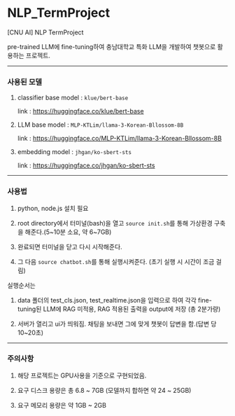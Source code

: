 # NLP_TermProject
[CNU AI] NLP TermProject

pre-trained LLM에 fine-tuning하여 충남대학교 특화 LLM을 개발하여 챗봇으로 활용하는 프로젝트.

---

### 사용된 모델
1. classifier base model : ```klue/bert-base``` 

    link : https://huggingface.co/klue/bert-base

2. LLM base model : ```MLP-KTLim/llama-3-Korean-Bllossom-8B``` 

    link : https://huggingface.co/MLP-KTLim/llama-3-Korean-Bllossom-8B

3. embedding model : ```jhgan/ko-sbert-sts```

    link : https://huggingface.co/jhgan/ko-sbert-sts
---

### 사용법
1. python, node.js 설치 필요

2. root directory에서 터미널(bash)을 열고 ```source init.sh```를 통해 가상환경 구축을 해준다.(5~10분 소요, 약 6~7GB)

3. 완료되면 터미널을 닫고 다시 시작해준다.

4. 그 다음 ```source chatbot.sh```를 통해 실행시켜준다. (초기 실행 시 시간이 조금 걸림)

실행순서는

1. data 폴더의 test_cls.json, test_realtime.json을 입력으로 하여 각각 fine-tuning된 LLM에 RAG 미적용, RAG 적용된 출력을 output에 저장 (총 2분가량)

2. 서버가 열리고 ui가 띄워짐. 채팅을 보내면 그에 맞게 챗봇이 답변을 함.(답변 당 10~20초)
---

### 주의사항

1. 해당 프로젝트는 GPU사용을 기준으로 구현되었음.

2. 요구 디스크 용량은 총 6.8 ~ 7GB (모델까지 합하면 약 24 ~ 25GB)

3. 요구 메모리 용량은 약 1GB ~ 2GB